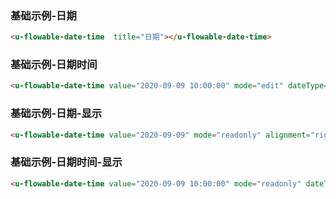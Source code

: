 ### 基础示例-日期

``` html
<u-flowable-date-time  title="日期"></u-flowable-date-time>
```

### 基础示例-日期时间

``` html
<u-flowable-date-time value="2020-09-09 10:00:00" mode="edit" dateType="datetime"  alignment="right"></u-flowable-date-time>
```

### 基础示例-日期-显示

``` html
<u-flowable-date-time value="2020-09-09" mode="readonly" alignment="right"></u-flowable-date-time>
```

### 基础示例-日期时间-显示

``` html
<u-flowable-date-time value="2020-09-09 10:00:00" mode="readonly" dateType="datetime"  alignment="right"></u-flowable-date-time>
```

